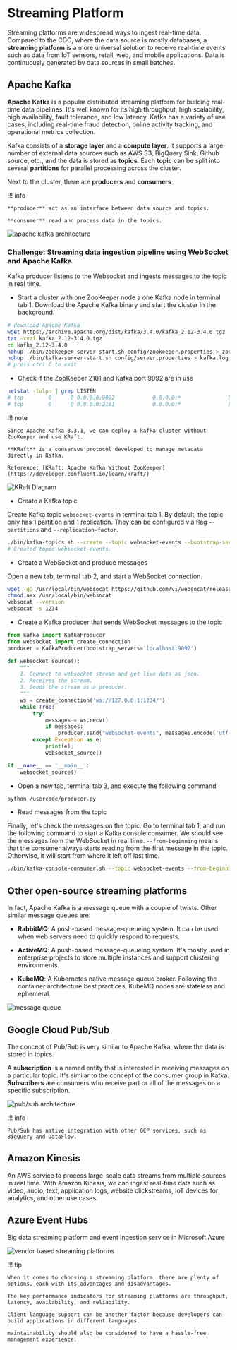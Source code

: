 # Streaming Platform

Streaming platforms are widespread ways to ingest real-time data.
Compared to the CDC, where the data source is mostly databases, a **streaming platform** is a more universal solution to receive real-time events such as data from IoT sensors, retail, web, and mobile applications.
Data is continuously generated by data sources in small batches.

## Apache Kafka

**Apache Kafka** is a popular distributed streaming platform for building real-time data pipelines.
It's well known for its high throughput, high scalability, high availability, fault tolerance, and low latency.
Kafka has a variety of use cases, including real-time fraud detection, online activity tracking, and operational metrics collection.

Kafka consists of a **storage layer** and a **compute layer**.
It supports a large number of external data sources such as AWS S3, BigQuery Sink, Github source, etc., and the data is stored as **topics**.
Each **topic** can be split into several **partitions** for parallel processing across the cluster.

Next to the cluster, there are **producers** and **consumers**

!!! info

    **producer** act as an interface between data source and topics.

    **consumer** read and process data in the topics.

![apache kafka architecture](../pics/apache-kafka-architecture.png)

### **Challenge**: Streaming data ingestion pipeline using WebSocket and Apache Kafka

Kafka producer listens to the Websocket and ingests messages to the topic in real time.

- Start a cluster with one ZooKeeper node a one Kafka node in terminal tab 1.
  Download the Apache Kafka binary and start the cluster in the background.

```bash
# download Apache Kafka
wget https://archive.apache.org/dist/kafka/3.4.0/kafka_2.12-3.4.0.tgz
tar -xvzf kafka_2.12-3.4.0.tgz
cd kafka_2.12-3.4.0
nohup ./bin/zookeeper-server-start.sh config/zookeeper.properties > zookeeper.log &
nohup ./bin/kafka-server-start.sh config/server.properties > kafka.log &
# press ctrl C to exit
```

- Check if the ZooKeeper 2181 and Kafka port 9092 are in use

```bash
netstat -tulpn | grep LISTEN
# tcp        0      0 0.0.0.0:9092            0.0.0.0:*               LISTEN      2661/java
# tcp        0      0 0.0.0.0:2181            0.0.0.0:*               LISTEN      2660/java
```

!!! note

    Since Apache Kafka 3.3.1, we can deploy a kafka cluster without ZooKeeper and use KRaft.

    **KRaft** is a consensus protocol developed to manage metadata directly in Kafka.

    Reference: [KRaft: Apache Kafka Without ZooKeeper](https://developer.confluent.io/learn/kraft/)

![KRaft Diagram](../pics/kraft-diagram.jpeg)

- Create a Kafka topic

Create Kafka topic `websocket-events` in terminal tab 1.
By default, the topic only has 1 partition and 1 replication. They can be configured via flag `--partitions` and `--replication-factor`.

```bash
./bin/kafka-topics.sh --create --topic websocket-events --bootstrap-server localhost:9092
# Created topic websocket-events.
```

- Create a WebSocket and produce messages

Open a new tab, terminal tab 2, and start a WebSocket connection.

```bash
wget -qO /usr/local/bin/websocat https://github.com/vi/websocat/releases/latest/download/websocat.x86_64-unknown-linux-musl
chmod a+x /usr/local/bin/websocat
websocat --version
websocat -s 1234
```

- Create a Kafka producer that sends WebSocket messages to the topic

```python title="producer.py"
from kafka import KafkaProducer
from websocket import create_connection
producer = KafkaProducer(bootstrap_servers='localhost:9092')

def websocket_source():
    """
    1. Connect to websocket stream and get live data as json.
    2. Receives the stream.
    3. Sends the stream as a producer.
    """
    ws = create_connection('ws://127.0.0.1:1234/')
    while True:
        try:
            messages = ws.recv()
            if messages:
                producer.send("websocket-events", messages.encode('utf-8'))
        except Exception as e:
            print(e);
            websocket_source()

if __name__ == '__main__':
    websocket_source()
```

- Open a new tab, terminal tab 3, and execute the following command

```bash
python /usercode/producer.py
```

- Read messages from the topic

Finally, let's check the messages on the topic. Go to terminal tab 1, and run the following command to start a Kafka console consumer.
We should see the messages from the WebSocket in real time.
`--from-beginning` means that the consumer always starts reading from the first message in the topic. Otherwise, it will start from where it left off last time.

```bash
./bin/kafka-console-consumer.sh --topic websocket-events --from-beginning --bootstrap-server localhost:9092
```

## Other open-source streaming platforms

In fact, Apache Kafka is a message queue with a couple of twists.
Other similar message queues are:

- **RabbitMQ**: A push-based message-queueing system. It can be used when web servers need to quickly respond to requests.

- **ActiveMQ**: A push-based message-queueing system. It's mostly used in enterprise projects to store multiple instances and support clustering environments.

- **KubeMQ**: A Kubernetes native message queue broker. Following the container architecture best practices, KubeMQ nodes are stateless and ephemeral.

![message queue](../pics/message-queue.png)

## Google Cloud Pub/Sub

The concept of Pub/Sub is very similar to Apache Kafka, where the data is stored in topics.

A **subscription** is a named entity that is interested in receiving messages on a particular topic.
It's similar to the concept of the consumer group in Kafka.
**Subscribers** are consumers who receive part or all of the messages on a specific subscription.

![pub/sub architecture](../pics/pub-sub.png)

!!! info

    Pub/Sub has native integration with other GCP services, such as BigQuery and DataFlow.

## Amazon Kinesis

An AWS service to process large-scale data streams from multiple sources in real time.
With Amazon Kinesis, we can ingest real-time data such as video, audio, text, application logs, website clickstreams, IoT devices for analytics, and other use cases.

## Azure Event Hubs

Big data streaming platform and event ingestion service in Microsoft Azure

![vendor based streaming platforms](../pics/vendor-based-platform.png)

!!! tip

    When it comes to choosing a streaming platform, there are plenty of options, each with its advantages and disadvantages.

    The key performance indicators for streaming platforms are throughput, latency, availability, and reliability.

    Client language support can be another factor because developers can build applications in different languages.

    maintainability should also be considered to have a hassle-free management experience.
